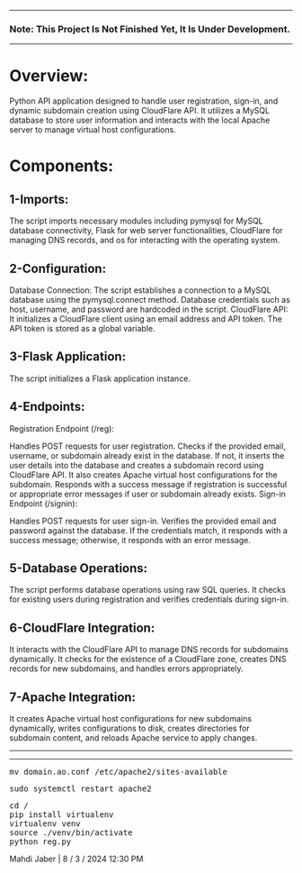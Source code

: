 _________________________________________________

### Note: This Project Is Not Finished Yet, It Is Under Development.
_________________________________________________

# Overview:
Python API application designed to handle user registration, sign-in, and dynamic subdomain creation using CloudFlare API. It utilizes a MySQL database to store user information and interacts with the local Apache server to manage virtual host configurations.

# Components:
## 1-Imports:

The script imports necessary modules including pymysql for MySQL database connectivity, Flask for web server functionalities, CloudFlare for managing DNS records, and os for interacting with the operating system.
## 2-Configuration:

Database Connection: The script establishes a connection to a MySQL database using the pymysql.connect method. Database credentials such as host, username, and password are hardcoded in the script.
CloudFlare API: It initializes a CloudFlare client using an email address and API token. The API token is stored as a global variable.
## 3-Flask Application:

The script initializes a Flask application instance.
## 4-Endpoints:

Registration Endpoint (/reg):

Handles POST requests for user registration.
Checks if the provided email, username, or subdomain already exist in the database. If not, it inserts the user details into the database and creates a subdomain record using CloudFlare API. It also creates Apache virtual host configurations for the subdomain.
Responds with a success message if registration is successful or appropriate error messages if user or subdomain already exists.
Sign-in Endpoint (/signin):

Handles POST requests for user sign-in.
Verifies the provided email and password against the database. If the credentials match, it responds with a success message; otherwise, it responds with an error message.
## 5-Database Operations:

The script performs database operations using raw SQL queries. It checks for existing users during registration and verifies credentials during sign-in.
## 6-CloudFlare Integration:

It interacts with the CloudFlare API to manage DNS records for subdomains dynamically. It checks for the existence of a CloudFlare zone, creates DNS records for new subdomains, and handles errors appropriately.
## 7-Apache Integration:

It creates Apache virtual host configurations for new subdomains dynamically, writes configurations to disk, creates directories for subdomain content, and reloads Apache service to apply changes.




_________________________________________________

_________________________________________________


<pre>
mv domain.ao.conf /etc/apache2/sites-available
</pre>

<pre>
sudo systemctl restart apache2 
</pre>

<pre>
cd /
pip install virtualenv
virtualenv venv
source ./venv/bin/activate
python reg.py 
</pre>




Mahdi Jaber | 8 / 3 / 2024 12:30 PM
